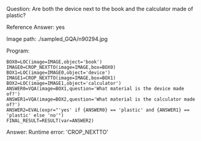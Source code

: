 Question: Are both the device next to the book and the calculator made of plastic?

Reference Answer: yes

Image path: ./sampled_GQA/n90294.jpg

Program:

```
BOX0=LOC(image=IMAGE,object='book')
IMAGE0=CROP_NEXTTO(image=IMAGE,box=BOX0)
BOX1=LOC(image=IMAGE0,object='device')
IMAGE1=CROP_NEXTTO(image=IMAGE,box=BOX1)
BOX2=LOC(image=IMAGE1,object='calculator')
ANSWER0=VQA(image=BOX1,question='What material is the device made of?')
ANSWER1=VQA(image=BOX2,question='What material is the calculator made of?')
ANSWER2=EVAL(expr="'yes' if {ANSWER0} == 'plastic' and {ANSWER1} == 'plastic' else 'no'")
FINAL_RESULT=RESULT(var=ANSWER2)
```
Answer: Runtime error: 'CROP_NEXTTO'

